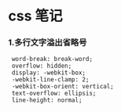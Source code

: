 # css 笔记


### 1.多行文字溢出省略号
``` 
 word-break: break-word;
 overflow: hidden;
 display: -webkit-box;
 -webkit-line-clamp: 2;
 -webkit-box-orient: vertical;
 text-overflow: ellipsis;
 line-height: normal;
 ```